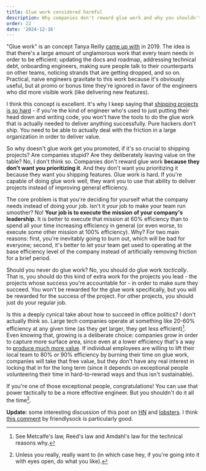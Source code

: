 ```yaml
---
title: Glue work considered harmful
description: Why companies don't reward glue work and why you shouldn't do it all the time
order: 22
date: '2024-12-16'
---
```


"Glue work" is an concept Tanya Reilly [came up with](https://www.noidea.dog/glue) in 2019. The idea is that there's a large amount of unglamorous work that every team needs in order to be efficient: updating the docs and roadmap, addressing technical debt, onboarding engineers, making sure people talk to their counterparts on other teams, noticing strands that are getting dropped, and so on. Practical, naive engineers gravitate to this work because it's obviously useful, but at promo or bonus time they're ignored in favor of the engineers who did more visible work (like delivering new features).

I think this concept is excellent. It's why I keep saying that [shipping projects is so hard](/how-to-ship) - if you're the kind of engineer who's used to just putting their head down and writing code, you won't have the tools to do the glue work that is actually needed to deliver anything successfully. Pure hackers don't ship. You need to be able to actually deal with the friction in a large organization in order to deliver value.

So why doesn't glue work get you promoted, if it's so crucial to shipping projects? Are companies stupid? Are they deliberately leaving value on the table? No, I don't think so. Companies don't reward glue work **because they don't want you prioritizing it**. And they don't want you prioritizing it because they want you shipping features. Glue work is hard. If you're capable of doing glue work well, they want you to use that ability to deliver projects instead of improving general efficiency. 

The core problem is that you're deciding for yourself what the company needs instead of doing your job. Isn't it your job to make your team run smoother? No! **Your job is to execute the mission of your company's leadership.** It is better to execute that mission at 60% efficiency than to spend all your time increasing efficiency in general (or even worse, to execute some other mission at 100% efficiency). Why? For two main reasons: first, you're inevitably going to burn out, which will be bad for everyone; second, it's better to let your team get used to operating at the base efficiency level of the company instead of artificially removing friction for a brief period.

Should you never do glue work? No, you should do glue work _tactically_. That is, you should do this kind of extra work for the projects you lead - the projects whose success you're accountable for - in order to make sure they succeed. You won't be rewarded for the glue work specifically, but you will be rewarded for the success of the project. For other projects, you should just do your regular job.

Is this a deeply cynical take about how to succeed in office politics? I don't actually think so. Large tech companies operate at something like 20-60% efficiency at any given time (as they get larger, they get less efficient)[^1]. Even knowing that, growing is a deliberate choice: companies grow in order to capture more surface area, since even at a lower efficiency that's a way to [produce much more value](https://danluu.com/sounds-easy/). If individual employees are willing to lift their local team to 80% or 90% efficiency by burning their time on glue work, companies will take that free value, but they don't have any real interest in locking that in for the long term (since it depends on exceptional people volunteering their time in hard-to-rewrad ways and thus isn't sustainable).

If you're one of those exceptional people, congratulations! You can use that power tactically to be a more effective engineer. But you shouldn't do it all the time[^2]. 

**Update:** some interesting discussion of this post on [HN](https://news.ycombinator.com/item?id=42570390) and [lobsters](https://lobste.rs/s/nfhwae/glue_work_considered_harmful). I think [this comment](https://lobste.rs/s/nfhwae/glue_work_considered_harmful#c_zqmap8) by friendlysock is particularly good.

[^1]: See Metcalfe's law, Reed's law and Amdahl's law for the technical reasons why.
[^2]: Unless you really, really want to (in which case hey, if you're going into it with eyes open, do what you like).
